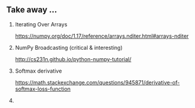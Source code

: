 ## Take away ...

1. Iterating Over Arrays

   https://numpy.org/doc/1.17/reference/arrays.nditer.html#arrays-nditer

2. NumPy Broadcasting    (critical & interesting)

   http://cs231n.github.io/python-numpy-tutorial/

3. Softmax derivative

   https://math.stackexchange.com/questions/945871/derivative-of-softmax-loss-function

4. 